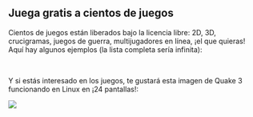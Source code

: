<?php require("../../entete.php"); ?> <?php require("../../base.php"); ?>

<div id="corps">

<h2>Juega gratis a cientos de juegos</h2>

<p>Cientos de juegos están liberados bajo la licencia libre: 2D, 3D, crucigramas, juegos de guerra, multijugadores en línea, ¡el que quieras! Aquí hay algunos ejemplos (la lista completa sería infinita):</p>

<div id="items">

<?php all_games_from_file (); ?>

<br class="clearboth" />
</div>

<p>Y si estás interesado en los juegos, te gustará esta imagen de Quake 3 funcionando en Linux en ¡24 pantallas!:</p>

<p><a href="Images/quake_24_screens.jpg"><img src="Images/quake_24_screens_thumbnail.jpg" /></a></p>

</div>
</body>
</html>
